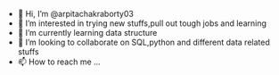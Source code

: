 - 👋 Hi, I’m @arpitachakraborty03
- 👀 I’m interested in trying new stuffs,pull out tough jobs and learning
- 🌱 I’m currently learning data structure
- 💞️ I’m looking to collaborate on SQL,python and different data related stuffs
- 📫 How to reach me ...

<!---
arpitachakraborty03/arpitachakraborty03 is a ✨ special ✨ repository because its `README.md` (this file) appears on your GitHub profile.
You can click the Preview link to take a look at your changes.
--->
